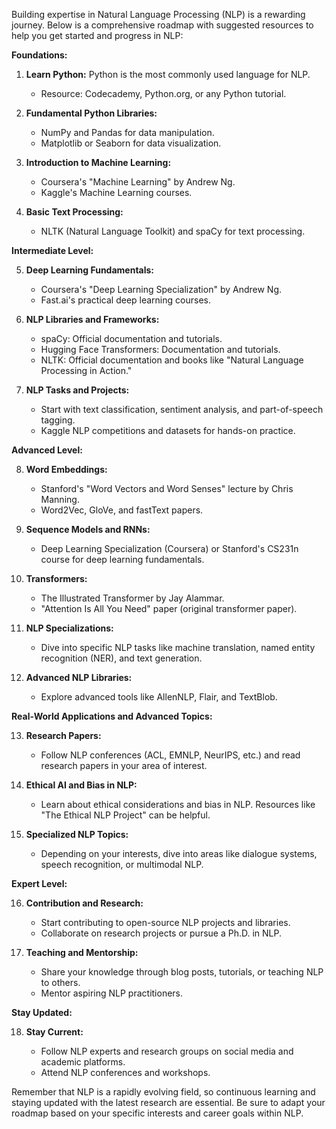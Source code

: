 Building expertise in Natural Language Processing (NLP) is a rewarding journey. Below is a comprehensive roadmap with suggested resources to help you get started and progress in NLP:

**Foundations:**

1. **Learn Python:** Python is the most commonly used language for NLP.

   - Resource: Codecademy, Python.org, or any Python tutorial.

2. **Fundamental Python Libraries:**

   - NumPy and Pandas for data manipulation.
   - Matplotlib or Seaborn for data visualization.

3. **Introduction to Machine Learning:**

   - Coursera's "Machine Learning" by Andrew Ng.
   - Kaggle's Machine Learning courses.

4. **Basic Text Processing:**

   - NLTK (Natural Language Toolkit) and spaCy for text processing.

**Intermediate Level:**

5. **Deep Learning Fundamentals:**

   - Coursera's "Deep Learning Specialization" by Andrew Ng.
   - Fast.ai's practical deep learning courses.

6. **NLP Libraries and Frameworks:**

   - spaCy: Official documentation and tutorials.
   - Hugging Face Transformers: Documentation and tutorials.
   - NLTK: Official documentation and books like "Natural Language Processing in Action."

7. **NLP Tasks and Projects:**

   - Start with text classification, sentiment analysis, and part-of-speech tagging.
   - Kaggle NLP competitions and datasets for hands-on practice.

**Advanced Level:**

8. **Word Embeddings:**

   - Stanford's "Word Vectors and Word Senses" lecture by Chris Manning.
   - Word2Vec, GloVe, and fastText papers.

9. **Sequence Models and RNNs:**

   - Deep Learning Specialization (Coursera) or Stanford's CS231n course for deep learning fundamentals.

10. **Transformers:**

    - The Illustrated Transformer by Jay Alammar.
    - "Attention Is All You Need" paper (original transformer paper).

11. **NLP Specializations:**

    - Dive into specific NLP tasks like machine translation, named entity recognition (NER), and text generation.

12. **Advanced NLP Libraries:**

    - Explore advanced tools like AllenNLP, Flair, and TextBlob.

**Real-World Applications and Advanced Topics:**

13. **Research Papers:**

    - Follow NLP conferences (ACL, EMNLP, NeurIPS, etc.) and read research papers in your area of interest.

14. **Ethical AI and Bias in NLP:**

    - Learn about ethical considerations and bias in NLP. Resources like "The Ethical NLP Project" can be helpful.

15. **Specialized NLP Topics:**

    - Depending on your interests, dive into areas like dialogue systems, speech recognition, or multimodal NLP.

**Expert Level:**

16. **Contribution and Research:**

    - Start contributing to open-source NLP projects and libraries.
    - Collaborate on research projects or pursue a Ph.D. in NLP.

17. **Teaching and Mentorship:**

    - Share your knowledge through blog posts, tutorials, or teaching NLP to others.
    - Mentor aspiring NLP practitioners.

**Stay Updated:**

18. **Stay Current:**

    - Follow NLP experts and research groups on social media and academic platforms.
    - Attend NLP conferences and workshops.

Remember that NLP is a rapidly evolving field, so continuous learning and staying updated with the latest research are essential. Be sure to adapt your roadmap based on your specific interests and career goals within NLP.
